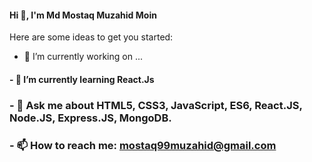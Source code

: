 #### Hi  👋, I'm Md Mostaq Muzahid Moin

 
 

Here are some ideas to get you started:

- 🔭 I’m currently working on ...
#### - 🌱 I’m currently learning  React.Js
 ### - 💬 Ask me about  HTML5, CSS3, JavaScript, ES6, React.JS, Node.JS, Express.JS, MongoDB.
 ### - 📫 How to reach me: mostaq99muzahid@gmail.com
 
 
